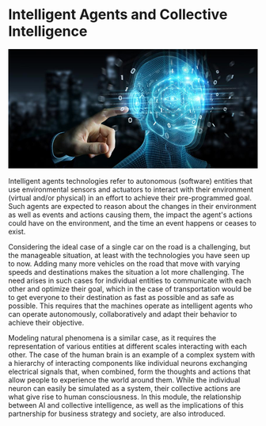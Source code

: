 # Intelligent Agents and Collective Intelligence

![week6.jpg](week6.jpg)

Intelligent agents technologies refer to autonomous (software) entities that use environmental sensors and actuators to interact with their environment (virtual and/or physical) in an effort to achieve their pre-programmed goal. Such agents are expected to reason about the changes in their environment as well as events and actions causing them, the impact the agent's actions could have on the environment, and the time an event happens or ceases to exist.

Considering the ideal case of a single car on the road is a challenging, but the manageable situation, at least with the technologies you have seen up to now. Adding many more vehicles on the road that move with varying speeds and destinations makes the situation a lot more challenging. The need arises in such cases for individual entities to communicate with each other and optimize their goal, which in the case of transportation would be to get everyone to their destination as fast as possible and as safe as possible. This requires that the machines operate as intelligent agents who can operate autonomously, collaboratively and adapt their behavior to achieve their objective.

Modeling natural phenomena is a similar case, as it requires the representation of various entities at different scales interacting with each other. The case of the human brain is an example of a complex system with a hierarchy of interacting components like individual neurons exchanging electrical signals that, when combined, form the thoughts and actions that allow people to experience the world around them. While the individual neuron can easily be simulated as a system, their collective actions are what give rise to human consciousness. In this module, the relationship between AI and collective intelligence, as well as the implications of this partnership for business strategy and society, are also introduced.
